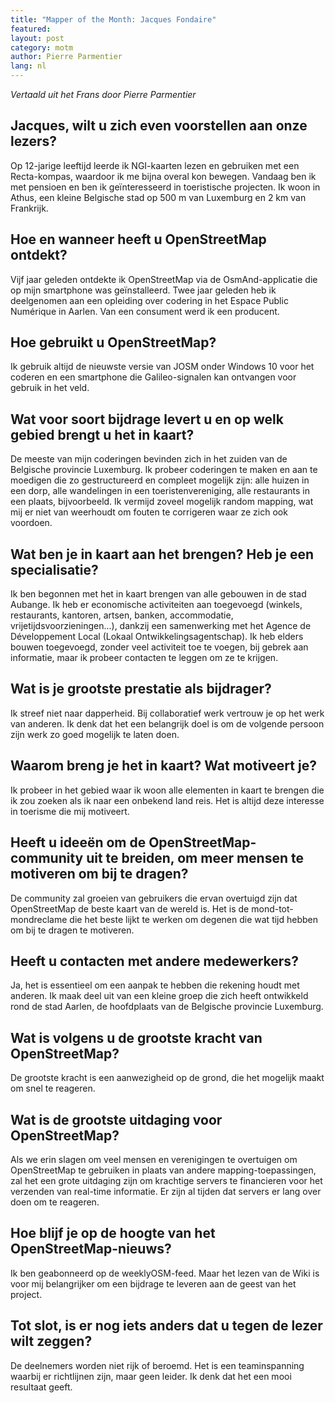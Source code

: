 ```yaml
---
title: "Mapper of the Month: Jacques Fondaire"
featured:
layout: post
category: motm
author: Pierre Parmentier
lang: nl
---
```


*Vertaald uit het Frans door Pierre Parmentier*

## Jacques, wilt u zich even voorstellen aan onze lezers?

Op 12-jarige leeftijd leerde ik NGI-kaarten lezen en gebruiken met een Recta-kompas, waardoor ik me bijna overal kon bewegen. Vandaag ben ik met pensioen en ben ik geïnteresseerd in toeristische projecten. Ik woon in Athus, een kleine Belgische stad op 500 m van Luxemburg en 2 km van Frankrijk.

## Hoe en wanneer heeft u OpenStreetMap ontdekt?

Vijf jaar geleden ontdekte ik OpenStreetMap via de OsmAnd-applicatie die op mijn smartphone was geïnstalleerd. Twee jaar geleden heb ik deelgenomen aan een opleiding over codering in het Espace Public Numérique in Aarlen. Van een consument werd ik een producent.

## Hoe gebruikt u OpenStreetMap?

Ik gebruik altijd de nieuwste versie van JOSM onder Windows 10 voor het coderen en een smartphone die Galileo-signalen kan ontvangen voor gebruik in het veld.

## Wat voor soort bijdrage levert u en op welk gebied brengt u het in kaart?

De meeste van mijn coderingen bevinden zich in het zuiden van de Belgische provincie Luxemburg. Ik probeer coderingen te maken en aan te moedigen die zo gestructureerd en compleet mogelijk zijn: alle huizen in een dorp, alle wandelingen in een toeristenvereniging, alle restaurants in een plaats, bijvoorbeeld. Ik vermijd zoveel mogelijk random mapping, wat mij er niet van weerhoudt om fouten te corrigeren waar ze zich ook voordoen.

## Wat ben je in kaart aan het brengen? Heb je een specialisatie?

Ik ben begonnen met het in kaart brengen van alle gebouwen in de stad Aubange. Ik heb er economische activiteiten aan toegevoegd (winkels, restaurants, kantoren, artsen, banken, accommodatie, vrijetijdsvoorzieningen...), dankzij een samenwerking met het Agence de Développement Local (Lokaal Ontwikkelingsagentschap). Ik heb elders bouwen toegevoegd, zonder veel activiteit toe te voegen, bij gebrek aan informatie, maar ik probeer contacten te leggen om ze te krijgen.

## Wat is je grootste prestatie als bijdrager?

Ik streef niet naar dapperheid. Bij collaboratief werk vertrouw je op het werk van anderen. Ik denk dat het een belangrijk doel is om de volgende persoon zijn werk zo goed mogelijk te laten doen.

## Waarom breng je het in kaart? Wat motiveert je?

Ik probeer in het gebied waar ik woon alle elementen in kaart te brengen die ik zou zoeken als ik naar een onbekend land reis. Het is altijd deze interesse in toerisme die mij motiveert.

## Heeft u ideeën om de OpenStreetMap-community uit te breiden, om meer mensen te motiveren om bij te dragen?

De community zal groeien van gebruikers die ervan overtuigd zijn dat OpenStreetMap de beste kaart van de wereld is. Het is de mond-tot-mondreclame die het beste lijkt te werken om degenen die wat tijd hebben om bij te dragen te motiveren.

## Heeft u contacten met andere medewerkers?

Ja, het is essentieel om een aanpak te hebben die rekening houdt met anderen. Ik maak deel uit van een kleine groep die zich heeft ontwikkeld rond de stad Aarlen, de hoofdplaats van de Belgische provincie Luxemburg.

## Wat is volgens u de grootste kracht van OpenStreetMap?

De grootste kracht is een aanwezigheid op de grond, die het mogelijk maakt om snel te reageren.

## Wat is de grootste uitdaging voor OpenStreetMap?

Als we erin slagen om veel mensen en verenigingen te overtuigen om OpenStreetMap te gebruiken in plaats van andere mapping-toepassingen, zal het een grote uitdaging zijn om krachtige servers te financieren voor het verzenden van real-time informatie. Er zijn al tijden dat servers er lang over doen om te reageren.

## Hoe blijf je op de hoogte van het OpenStreetMap-nieuws?

Ik ben geabonneerd op de weeklyOSM-feed. Maar het lezen van de Wiki is voor mij belangrijker om een bijdrage te leveren aan de geest van het project. 

## Tot slot, is er nog iets anders dat u tegen de lezer wilt zeggen?

De deelnemers worden niet rijk of beroemd. Het is een teaminspanning waarbij er richtlijnen zijn, maar geen leider. Ik denk dat het een mooi resultaat geeft.
